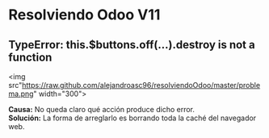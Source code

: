 # Resolviendo Odoo V11

## TypeError: this.$buttons.off(...).destroy is not a function

<img src"https://raw.github.com/alejandroasc96/resolviendoOdoo/master/problema.png" width="300">

**Causa:** No queda claro qué acción produce dicho error.<br>
**Solución:** La forma de arreglarlo es borrando toda la caché del navegador web.
